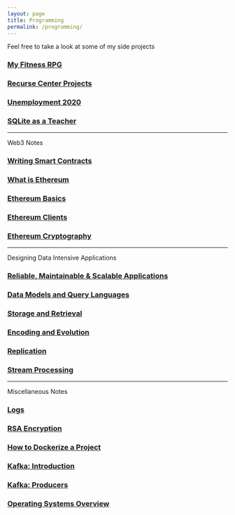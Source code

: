 ```yaml
---
layout: page
title: Programming
permalink: /programming/
---
```


Feel free to take a look at some of my side projects

### [My Fitness RPG](fitness-rpg)

### [Recurse Center Projects](recurse-center)

### [Unemployment 2020](unemployment)

### [SQLite as a Teacher](sqlite)

---

Web3 Notes

### [Writing Smart Contracts](cryptozombies)

### [What is Ethereum](what-is-ethereum)

### [Ethereum Basics](eth-basics)

### [Ethereum Clients](eth-clients)

### [Ethereum Cryptography](eth-cryptography)

---

Designing Data Intensive Applications

### [Reliable, Maintainable & Scalable Applications](ddia-reliable-maintainable-scalable-applications)

### [Data Models and Query Languages](ddia-data-models-and-query-languages)

### [Storage and Retrieval](ddia-storage-and-retrieval)

### [Encoding and Evolution](ddia-encoding-and-evolution)

### [Replication](ddia-replication)

### [Stream Processing](ddia-stream-processing)

---

Miscellaneous Notes

### [Logs](logs)

### [RSA Encryption](rsa-encryption)

### [How to Dockerize a Project](dockerize-project)

### [Kafka: Introduction](kafka-introduction)

### [Kafka: Producers](kafka-producers)

### [Operating Systems Overview](operating-systems-overview)
